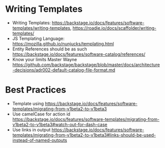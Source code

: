 # Writing Templates

* Writing Templates: https://backstage.io/docs/features/software-templates/writing-templates, https://roadie.io/docs/scaffolder/writing-templates/
* JS Templating Language: https://mozilla.github.io/nunjucks/templating.html
* Entity References should be as such https://backstage.io/docs/features/software-catalog/references/
* Know your limits Master Wayne https://github.com/backstage/backstage/blob/master/docs/architecture-decisions/adr002-default-catalog-file-format.md


# Best Practices

* Template using https://backstage.io/docs/features/software-templates/migrating-from-v1beta2-to-v1beta3
* Use camelCase for action id https://backstage.io/docs/features/software-templates/migrating-from-v1beta2-to-v1beta3#watch-out-for-dash-case
* Use links in output https://backstage.io/docs/features/software-templates/migrating-from-v1beta2-to-v1beta3#links-should-be-used-instead-of-named-outputs